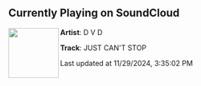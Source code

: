## Currently Playing on SoundCloud

[<img align="left" width="100" src="https://i1.sndcdn.com/artworks-sibJr9g2QmPM8qoN-2jzCfg-t500x500.jpg">](https://soundcloud.com/dvdmtl/just-cant-stop-1)

**Artist**: D V D 

**Track**: JUST CAN'T STOP

Last updated at 11/29/2024, 3:35:02 PM
